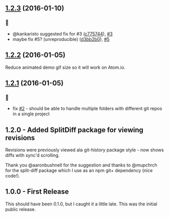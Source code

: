 
<a name="1.2.2"></a>
## [1.2.3](https://github.com/littlebee/git-time-machine/compare/v1.2.2...v1.2.3) (2016-01-10)

### :bug:

* @kankaristo suggested fix for #3 ([c775744](https://github.com/littlebee/git-time-machine/commit/c775744)),  [#3](https://github.com/littlebee/git-time-machine/issues/3)
* maybe fix #5? (unreproducible) ([d3bb2b0](https://github.com/littlebee/git-time-machine/commit/d3bb2b0)),  [#5](https://github.com/littlebee/git-time-machine/issues/5)

## [1.2.2](https://github.com/littlebee/git-time-machine/compare/v1.2.1...v1.2.2) (2016-01-05)
Reduce animated demo gif size so it will work on Atom.io.  


## [1.2.1](https://github.com/littlebee/git-time-machine/compare/v1.2.0...v1.2.1) (2016-01-05)

### :bug:
* fix [#2](https://github.com/littlebee/git-time-machine/issues/2) - should be able to handle multiple folders with different git repos in a single project


## 1.2.0 - Added SplitDiff package for viewing revisions

Revisions were previously viewed ala git-history package style - now shows diffs with sync'd scrolling.  

Thank you @aaronbushnell for the suggestion and thanks to @mupchrch for the split-diff package which I use as an npm git+ dependency (nice code!).  


## 1.0.0 - First Release

This should have been 0.1.0, but I caught it a little late.  This was the initial public release.